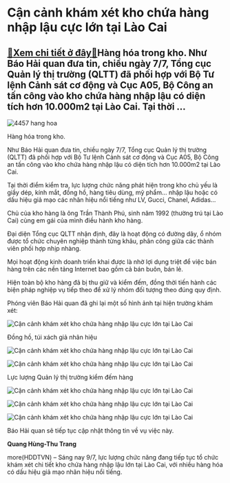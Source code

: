 Cận cảnh khám xét kho chứa hàng nhập lậu cực lớn tại Lào Cai
============================================================

[:gift:Xem chi tiết ở đây:gift:](https://hddtvn.com/can-canh-kham-xet-kho-chua-hang-nhap-lau-cuc-lon-tai-lao-cai/)Hàng hóa trong kho. Như Báo Hải quan đưa tin, chiều ngày 7/7, Tổng cục Quản lý thị trường (QLTT) đã phối hợp với Bộ Tư lệnh Cảnh sát cơ động và Cục A05, Bộ Công an tấn công vào kho chứa hàng nhập lậu có diện tích hơn 10.000m2 tại Lào Cai. Tại thời …
---------------------------------------------------------------------------------------------------------------------------------------------------------------------------------------------------------------------------------------------------------





![4457 hang hoa](https://haiquanonline.com.vn/stores/news_dataimages/hungdq/072020/07/22/in_article/4457_hang_hoa.jpg?rt=20200709104609 "Hàng hóa trong kho.")


Hàng hóa trong kho.



Như Báo Hải quan đưa tin, chiều ngày 7/7, Tổng cục Quản lý thị trường (QLTT) đã phối hợp với Bộ Tư lệnh Cảnh sát cơ động và Cục A05, Bộ Công an tấn công vào kho chứa hàng nhập lậu có diện tích hơn 10.000m2 tại Lào Cai.


Tại thời điểm kiểm tra, lực lượng chức năng phát hiện trong kho chủ yếu là giầy dép, kính mắt, đồng hồ, hàng tiêu dùng, mỹ phẩm… nhập lậu hoặc có dấu hiệu giả mạo các nhãn hiệu nổi tiếng như LV, Gucci, Chanel, Adidas…


Chủ của kho hàng là ông Trần Thành Phú, sinh năm 1992 (thường trú tại Lào Cai) cùng em gái của mình điều hành kho hàng.


Đại diện Tổng cục QLTT nhận định, đây là hoạt động có đường dây, ổ nhóm được tổ chức chuyên nghiệp thành từng khâu, phân công giữa các thành viên phối hợp nhịp nhàng.


Mọi hoạt động kinh doanh triển khai được là nhờ lợi dụng triệt để việc bán hàng trên các nền tảng Internet bao gồm cả bán buôn, bán lẻ.


Hiện toàn bộ kho hàng đã bị thu giữ và kiểm đếm, đồng thời tiến hành các biện pháp nghiệp vụ tiếp theo để xử lý nhóm đối tượng theo đúng quy định. 


Phóng viên Báo Hải quan đã ghi lại một số hình ảnh tại hiện trường khám xét:





![Cận cảnh khám xét kho chứa hàng nhập lậu cực lớn tại Lào Cai](https://haiquanonline.com.vn/stores/news_dataimages/hungdq/072020/09/08/in_article/5749_lc6.jpg?rt=20200709104609 "Cận cảnh khám xét kho chứa hàng 10.000m2 tại Lào Cai")


Đồng hồ, túi xách giả nhãn hiệu






![Cận cảnh khám xét kho chứa hàng nhập lậu cực lớn tại Lào Cai](https://haiquanonline.com.vn/stores/news_dataimages/hungdq/072020/09/08/in_article/5747_lc5.jpg?rt=20200709104609 "Cận cảnh khám xét kho chứa hàng 10.000m2 tại Lào Cai")


 






![Cận cảnh khám xét kho chứa hàng nhập lậu cực lớn tại Lào Cai](https://haiquanonline.com.vn/stores/news_dataimages/hungdq/072020/09/08/in_article/5744_lc3.jpg?rt=20200709104609 "Cận cảnh khám xét kho chứa hàng 10.000m2 tại Lào Cai")


Lực lượng Quản lý thị trường kiểm đếm hàng 






![Cận cảnh khám xét kho chứa hàng nhập lậu cực lớn tại Lào Cai](https://haiquanonline.com.vn/stores/news_dataimages/hungdq/072020/09/08/in_article/5750_lc7.jpg?rt=20200709104609 "Cận cảnh khám xét kho chứa hàng 10.000m2 tại Lào Cai")


 






![Cận cảnh khám xét kho chứa hàng nhập lậu cực lớn tại Lào Cai](https://haiquanonline.com.vn/stores/news_dataimages/hungdq/072020/09/08/in_article/5752_lc8.jpg?rt=20200709104609 "Cận cảnh khám xét kho chứa hàng 10.000m2 tại Lào Cai")


 






![Cận cảnh khám xét kho chứa hàng nhập lậu cực lớn tại Lào Cai](https://haiquanonline.com.vn/stores/news_dataimages/hungdq/072020/09/08/in_article/5753_vY_lao_cai_1.jpg?rt=20200709104609 "Cận cảnh khám xét kho chứa hàng 10.000m2 tại Lào Cai")


 



Báo Hải quan sẽ tiếp tục cập nhật thông tin về vụ việc này.







**Quang Hùng-Thu Trang**



more(HDDTVN) – Sáng nay 9/7, lực lượng chức năng đang tiếp tục tổ chức khám xét chi tiết kho chứa hàng nhập lậu lớn tại Lào Cai, với nhiều hàng hóa có dấu hiệu giả mạo nhãn hiệu nổi tiếng.

